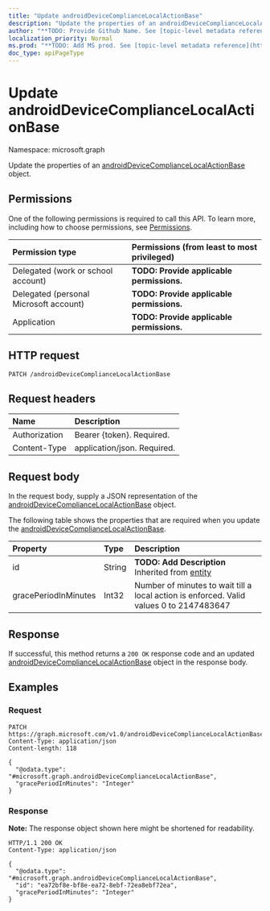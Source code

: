 ```yaml
---
title: "Update androidDeviceComplianceLocalActionBase"
description: "Update the properties of an androidDeviceComplianceLocalActionBase object."
author: "**TODO: Provide Github Name. See [topic-level metadata reference](https://msgo.azurewebsites.net/add/document/guidelines/metadata.html#topic-level-metadata)**"
localization_priority: Normal
ms.prod: "**TODO: Add MS prod. See [topic-level metadata reference](https://msgo.azurewebsites.net/add/document/guidelines/metadata.html#topic-level-metadata)**"
doc_type: apiPageType
---
```


# Update androidDeviceComplianceLocalActionBase
Namespace: microsoft.graph



Update the properties of an [androidDeviceComplianceLocalActionBase](../resources/androiddevicecompliancelocalactionbase.md) object.

## Permissions
One of the following permissions is required to call this API. To learn more, including how to choose permissions, see [Permissions](/graph/permissions-reference).

|Permission type|Permissions (from least to most privileged)|
|:---|:---|
|Delegated (work or school account)|**TODO: Provide applicable permissions.**|
|Delegated (personal Microsoft account)|**TODO: Provide applicable permissions.**|
|Application|**TODO: Provide applicable permissions.**|

## HTTP request

<!-- {
  "blockType": "ignored"
}
-->
``` http
PATCH /androidDeviceComplianceLocalActionBase
```

## Request headers
|Name|Description|
|:---|:---|
|Authorization|Bearer {token}. Required.|
|Content-Type|application/json. Required.|

## Request body
In the request body, supply a JSON representation of the [androidDeviceComplianceLocalActionBase](../resources/androiddevicecompliancelocalactionbase.md) object.

The following table shows the properties that are required when you update the [androidDeviceComplianceLocalActionBase](../resources/androiddevicecompliancelocalactionbase.md).

|Property|Type|Description|
|:---|:---|:---|
|id|String|**TODO: Add Description** Inherited from [entity](../resources/entity.md)|
|gracePeriodInMinutes|Int32|Number of minutes to wait till a local action is enforced. Valid values 0 to 2147483647|



## Response

If successful, this method returns a `200 OK` response code and an updated [androidDeviceComplianceLocalActionBase](../resources/androiddevicecompliancelocalactionbase.md) object in the response body.

## Examples

### Request
<!-- {
  "blockType": "request",
  "name": "update_androiddevicecompliancelocalactionbase"
}
-->
``` http
PATCH https://graph.microsoft.com/v1.0/androidDeviceComplianceLocalActionBase
Content-Type: application/json
Content-length: 118

{
  "@odata.type": "#microsoft.graph.androidDeviceComplianceLocalActionBase",
  "gracePeriodInMinutes": "Integer"
}
```


### Response
**Note:** The response object shown here might be shortened for readability.
<!-- {
  "blockType": "response",
  "truncated": true
}
-->
``` http
HTTP/1.1 200 OK
Content-Type: application/json

{
  "@odata.type": "#microsoft.graph.androidDeviceComplianceLocalActionBase",
  "id": "ea72bf8e-bf8e-ea72-8ebf-72ea8ebf72ea",
  "gracePeriodInMinutes": "Integer"
}
```

